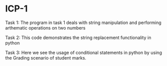 # ICP-1

Task 1:
The program in task 1 deals with string manipulation and performing arthematic operations on two numbers


Task 2:
This code demonstrates the string replacement functionality in python

Task 3:
Here we see the usage of conditional statements in python by using the Grading scenario of student marks.
